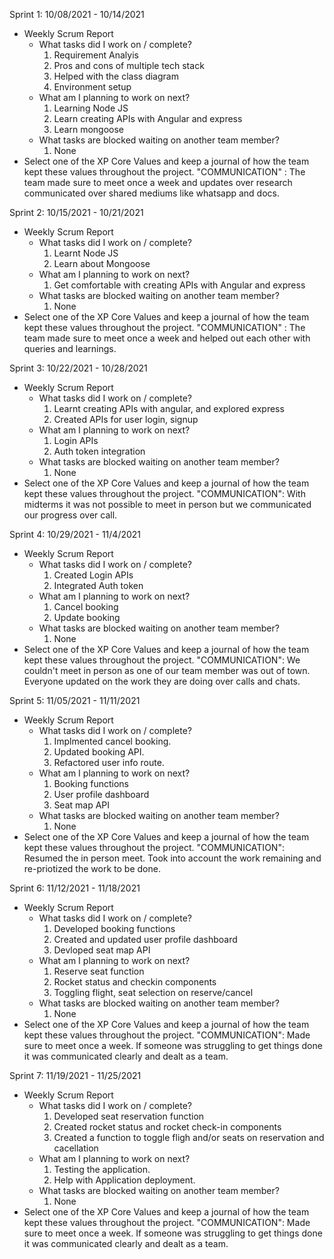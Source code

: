 Sprint 1: 10/08/2021 - 10/14/2021
- Weekly Scrum Report
	- What tasks did I work on / complete?
		1. Requirement Analyis
		2. Pros and cons of multiple tech stack
		3. Helped with the class diagram
		4. Environment setup
	- What am I planning to work on next?
		1. Learning Node JS
		2. Learn creating APIs with Angular and express
		3. Learn mongoose
	- What tasks are blocked waiting on another team member?
		1. None
 - Select one of the XP Core Values and keep a journal of how the team kept these values throughout the project.
    "COMMUNICATION" : The team made sure to meet once a week and updates over research communicated over shared mediums like whatsapp and docs.



Sprint 2: 10/15/2021 - 10/21/2021
- Weekly Scrum Report
	- What tasks did I work on / complete?
		1. Learnt Node JS
		2. Learn about Mongoose
	- What am I planning to work on next?
		1. Get comfortable with creating APIs with Angular and express
	- What tasks are blocked waiting on another team member?
		1. None
 - Select one of the XP Core Values and keep a journal of how the team kept these values throughout the project.
    "COMMUNICATION" : The team made sure to meet once a week and helped out each other with queries and learnings.


Sprint 3: 10/22/2021 - 10/28/2021
- Weekly Scrum Report
	- What tasks did I work on / complete?
		1. Learnt creating APIs with angular, and explored express
		2. Created APIs for user login, signup
	- What am I planning to work on next?
		1. Login APIs
		2. Auth token integration		 
	- What tasks are blocked waiting on another team member?
		1. None
 - Select one of the XP Core Values and keep a journal of how the team kept these values throughout the project.
    "COMMUNICATION": With midterms it was not possible to meet in person but we communicated our progress over call.

Sprint 4: 10/29/2021 - 11/4/2021
- Weekly Scrum Report
	- What tasks did I work on / complete?
		1. Created Login APIs
        2. Integrated Auth token
	- What am I planning to work on next?
        1. Cancel booking
        2. Update booking		 
	- What tasks are blocked waiting on another team member?
		1. None
- Select one of the XP Core Values and keep a journal of how the team kept these values throughout the project.
    "COMMUNICATION": We couldn't meet in person as one of our team member was out of town. Everyone
    updated on the work they are doing over calls and chats.

Sprint 5: 11/05/2021 - 11/11/2021
- Weekly Scrum Report
	- What tasks did I work on / complete?
		1. Implmented cancel booking.
        2. Updated booking API.
		3. Refactored user info route.
	- What am I planning to work on next?
		1. Booking functions
		2. User profile dashboard
		3. Seat map API
	- What tasks are blocked waiting on another team member?
		1. None
- Select one of the XP Core Values and keep a journal of how the team kept these values throughout the project.
    "COMMUNICATION": Resumed the in person meet. Took into account the work remaining and re-priotized the work to be done.


Sprint 6: 11/12/2021 - 11/18/2021
- Weekly Scrum Report
	- What tasks did I work on / complete?
		1. Developed booking functions
		2. Created and updated user profile dashboard
		3. Devloped seat map API
	- What am I planning to work on next?
		1. Reserve seat function
		2. Rocket status and checkin components
		3. Toggling flight, seat selection on reserve/cancel 
	- What tasks are blocked waiting on another team member?
		1. None
- Select one of the XP Core Values and keep a journal of how the team kept these values throughout the project.
    "COMMUNICATION": Made sure to meet once a week. If someone was struggling to get things done it was communicated clearly and dealt as a team.

Sprint 7: 11/19/2021 - 11/25/2021
- Weekly Scrum Report
	- What tasks did I work on / complete?
		1. Developed seat reservation function
		2. Created rocket status and rocket check-in components
		3. Created a function to toggle fligh and/or seats on reservation and cacellation
	- What am I planning to work on next?
		1. Testing the application.
        2. Help with Application deployment.
	- What tasks are blocked waiting on another team member?
		1. None
- Select one of the XP Core Values and keep a journal of how the team kept these values throughout the project.
    "COMMUNICATION": Made sure to meet once a week. If someone was struggling to get things done it was communicated clearly and dealt as a team.
